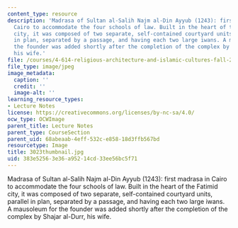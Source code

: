 ```yaml
---
content_type: resource
description: 'Madrasa of Sultan al-Salih Najm al-Din Ayyub (1243): first madrasa in
  Cairo to accommodate the four schools of law. Built in the heart of the Fatimid
  city, it was composed of two separate, self-contained courtyard units, parallel
  in plan, separated by a passage, and having each two large iwans. A mausoleum for
  the founder was added shortly after the completion of the complex by Shajar al-Durr,
  his wife.'
file: /courses/4-614-religious-architecture-and-islamic-cultures-fall-2002/383e52563e36a95214cd33ee56bc5f71_3023thumbnail.jpg
file_type: image/jpeg
image_metadata:
  caption: ''
  credit: ''
  image-alt: ''
learning_resource_types:
- Lecture Notes
license: https://creativecommons.org/licenses/by-nc-sa/4.0/
ocw_type: OCWImage
parent_title: Lecture Notes
parent_type: CourseSection
parent_uid: 68abeaab-4eff-532c-e858-18d3ffb567bd
resourcetype: Image
title: 3023thumbnail.jpg
uid: 383e5256-3e36-a952-14cd-33ee56bc5f71
---
```

Madrasa of Sultan al-Salih Najm al-Din Ayyub (1243): first madrasa in Cairo to accommodate the four schools of law. Built in the heart of the Fatimid city, it was composed of two separate, self-contained courtyard units, parallel in plan, separated by a passage, and having each two large iwans. A mausoleum for the founder was added shortly after the completion of the complex by Shajar al-Durr, his wife.